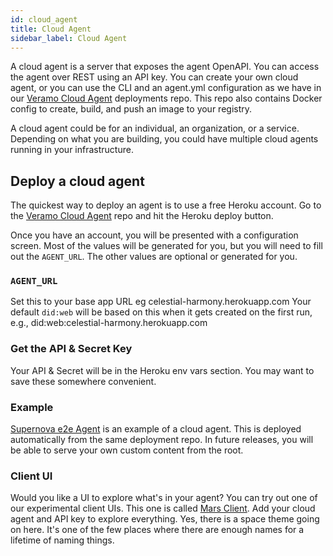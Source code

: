 ```yaml
---
id: cloud_agent
title: Cloud Agent
sidebar_label: Cloud Agent
---
```


A cloud agent is a server that exposes the agent OpenAPI. You can access the agent over REST using an API key. You can create your own cloud agent, or you can use the CLI and an agent.yml configuration as we have in our [Veramo Cloud Agent](https://github.com/uport-project/daf-agent-deploy) deployments repo. This repo also contains Docker config to create, build, and push an image to your registry.

A cloud agent could be for an individual, an organization, or a service. Depending on what you are building, you could have multiple cloud agents running in your infrastructure.

## Deploy a cloud agent

The quickest way to deploy an agent is to use a free Heroku account. Go to the [Veramo Cloud Agent](https://github.com/uport-project/daf-agent-deploy) repo and hit the Heroku deploy button.

Once you have an account, you will be presented with a configuration screen. Most of the values will be generated for you, but you will need to fill out the `AGENT_URL`. The other values are optional or generated for you.

### `AGENT_URL`

Set this to your base app URL eg celestial-harmony.herokuapp.com
Your default `did:web` will be based on this when it gets created on the first run, e.g., did:web:celestial-harmony.herokuapp.com

### Get the API & Secret Key

Your API & Secret will be in the Heroku env vars section. You may want to save these somewhere convenient.

### Example

[Supernova e2e Agent](https://supernova-e2e-agent.herokuapp.com/) is an example of a cloud agent. This is deployed automatically from the same deployment repo. In future releases, you will be able to serve your own custom content from the root.

### Client UI

Would you like a UI to explore what's in your agent? You can try out one of our experimental client UIs. This one is called [Mars Client](https://mars.veramo.io/). Add your cloud agent and API key to explore everything. Yes, there is a space theme going on here. It's one of the few places where there are enough names for a lifetime of naming things.
